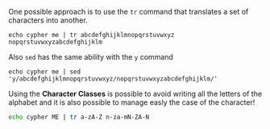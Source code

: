 One possible approach is to use the `tr` command that translates a set of characters into another.

```echo cypher me | tr abcdefghijklmnopqrstuvwxyz nopqrstuvwxyzabcdefghijklm```

Also `sed` has the same ability with the `y` command

```echo cypher me | sed 'y/abcdefghijklmnopqrstuvwxyz/nopqrstuvwxyzabcdefghijklm/'```

Using the **Character Classes** is possible to avoid writing all the letters of the alphabet and it is also possible to manage easly the case of the character!

```bash
echo cypher ME | tr a-zA-Z n-za-mN-ZA-N
```
